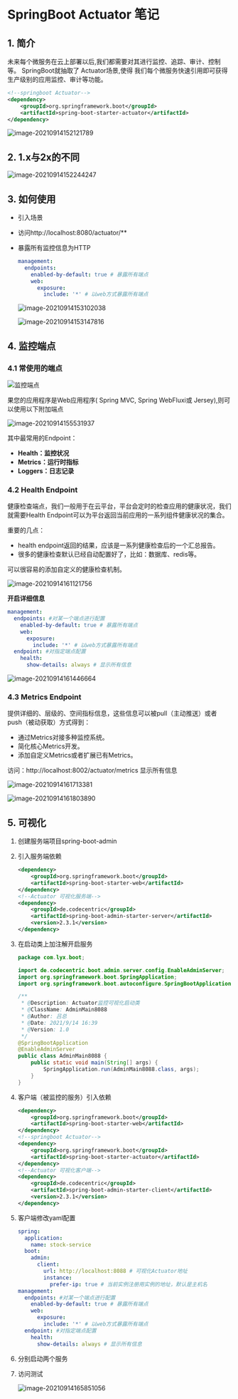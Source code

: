 # SpringBoot Actuator 笔记

## 1. 简介

未来每个微服务在云上部署以后,我们都需要对其进行监控、追踪、审计、控制等。 SpringBoot就抽取了 Actuator场景,使得
我们每个微服务快速引用即可获得生产级别的应用监控、审计等功能。

```xml
<!--springboot Actuator-->
<dependency>
    <groupId>org.springframework.boot</groupId>
    <artifactId>spring-boot-starter-actuator</artifactId>
</dependency>
```

![image-20210914152121789](Untitled.assets/image-20210914152121789.png)



## 2. 1.x与2x的不同 

![image-20210914152244247](Untitled.assets/image-20210914152244247.png)



## 3. 如何使用
* 引入场景

* 访问http://localhost:8080/actuator/**

* 暴露所有监控信息为HTTP

  ```yaml
  management:
    endpoints:
      enabled-by-default: true # 暴露所有端点
      web:
        exposure:
          include: '*' # 以web方式暴露所有端点
  ```

  ![image-20210914153102038](Untitled.assets/image-20210914153102038.png) 

  ![image-20210914153147816](Untitled.assets/image-20210914153147816.png) 



## 4. 监控端点

### 4.1 常使用的端点

![监控端点](Untitled.assets/监控端点.png)



果您的应用程序是Web应用程序( Spring MVC, Spring WebFluxi或 Jersey),则可以使用以下附加端点

![image-20210914155531937](Untitled.assets/image-20210914155531937.png)



其中最常用的Endpoint：

- **Health：监控状况**
- **Metrics：运行时指标**
- **Loggers：日志记录**



### 4.2 Health Endpoint

健康检查端点，我们一般用于在云平台，平台会定时的检查应用的健康状况，我们就需要Health Endpoint可以为平台返回当前应用的一系列组件健康状况的集合。

重要的几点：

* health endpoint返回的结果，应该是一系列健康检查后的一个汇总报告。
* 很多的健康检查默认已经自动配置好了，比如：数据库、redis等。

可以很容易的添加自定义的健康检查机制。

![image-20210914161121756](SpringBoot-Actuator.assets/image-20210914161121756.png) 

**开启详细信息**

```yaml
management:
  endpoints: #对某一个端点进行配置
    enabled-by-default: true # 暴露所有端点
    web:
      exposure:
        include: '*' # 以web方式暴露所有端点
  endpoint: #对指定端点配置
    health:
      show-details: always # 显示所有信息
```

![image-20210914161446664](SpringBoot-Actuator.assets/image-20210914161446664.png) 

 

### 4.3 Metrics Endpoint

提供详细的、层级的、空间指标信息，这些信息可以被pull（主动推送）或者push（被动获取）方式得到：

* 通过Metrics对接多种监控系统。
* 简化核心Metrics开发。
* 添加自定义Metrics或者扩展已有Metrics。

访问：http://localhost:8002/actuator/metrics 显示所有信息

![image-20210914161713381](SpringBoot-Actuator.assets/image-20210914161713381.png) 

![image-20210914161803890](SpringBoot-Actuator.assets/image-20210914161803890.png) 



## 5. 可视化

1. 创建服务端项目spring-boot-admin

2. 引入服务端依赖

   ```xml
   <dependency>
       <groupId>org.springframework.boot</groupId>
       <artifactId>spring-boot-starter-web</artifactId>
   </dependency>
   <!--Actuator 可视化服务端-->
   <dependency>
       <groupId>de.codecentric</groupId>
       <artifactId>spring-boot-admin-starter-server</artifactId>
       <version>2.3.1</version>
   </dependency>
   ```

3. 在启动类上加注解开启服务

   ```java
   package com.lyx.boot;
   
   import de.codecentric.boot.admin.server.config.EnableAdminServer;
   import org.springframework.boot.SpringApplication;
   import org.springframework.boot.autoconfigure.SpringBootApplication;
   
   /**
    * @Description: Actuator监控可视化启动类
    * @ClassName: AdminMain8088
    * @Author: 吕总
    * @Date: 2021/9/14 16:39
    * @Version: 1.0
    */
   @SpringBootApplication
   @EnableAdminServer
   public class AdminMain8088 {
       public static void main(String[] args) {
           SpringApplication.run(AdminMain8088.class, args);
       }
   }
   ```

4. 客户端（被监控的服务）引入依赖

   ```xml
   <dependency>
       <groupId>org.springframework.boot</groupId>
       <artifactId>spring-boot-starter-web</artifactId>
   </dependency>
   <!--springboot Actuator-->
   <dependency>
       <groupId>org.springframework.boot</groupId>
       <artifactId>spring-boot-starter-actuator</artifactId>
   </dependency>
   <!--Actuator 可视化客户端-->
   <dependency>
       <groupId>de.codecentric</groupId>
       <artifactId>spring-boot-admin-starter-client</artifactId>
       <version>2.3.1</version>
   </dependency>
   ```

5. 客户端修改yaml配置

   ```yaml
   spring:
     application:
       name: stock-service
     boot:
       admin:
         client:
           url: http://localhost:8088 # 可视化Actuator地址
           instance:
             prefer-ip: true # 当前实例注册用实例的地址，默认是主机名
   management:
     endpoints: #对某一个端点进行配置
       enabled-by-default: true # 暴露所有端点
       web:
         exposure:
           include: '*' # 以web方式暴露所有端点
     endpoint: #对指定端点配置
       health:
         show-details: always # 显示所有信息
   ```

6. 分别启动两个服务

7. 访问测试

   ![image-20210914165851056](SpringBoot-Actuator.assets/image-20210914165851056.png) 